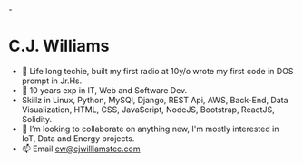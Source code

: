 -<h1>C.J. Williams</h1> 
- 👀 Life long techie, built my first radio at 10y/o wrote my first code in DOS prompt in Jr.Hs. 
- 🌱 10 years exp in IT, Web and Software Dev.
- Skillz in Linux, Python, MySQl, Django, REST Api, AWS, Back-End, Data Visualization, HTML, CSS, JavaScript, NodeJS, Bootstrap, ReactJS, Solidity.
- 💞️ I’m looking to collaborate on anything new, I'm mostly interested in IoT, Data and Energy projects.
- 📫 Email cw@cjwilliamstec.com 

<!---
cjwilliamstech/cjwilliamstech is a ✨ special ✨ repository because its `README.md` (this file) appears on your GitHub profile.
You can click the Preview link to take a look at your changes.
--->
